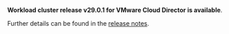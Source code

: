 **Workload cluster release v29.0.1 for VMware Cloud Director is available**.

Further details can be found in the [release notes](https://docs.giantswarm.io/changes/workload-cluster-releases-cloud-director/releases/cloud-director-29.0.1).
